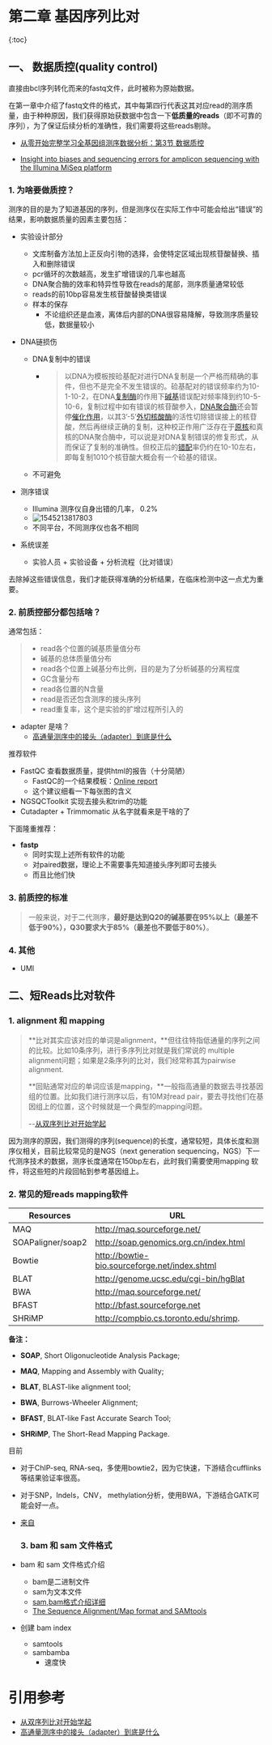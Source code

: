 # 第二章 基因序列比对

{:toc}



## 一、 数据质控(quality control)

直接由bcl序列转化而来的fastq文件，此时被称为原始数据。

在第一章中介绍了fastq文件的格式，其中每第四行代表这其对应read的测序质量，由于种种原因，我们获得原始获数据中包含一下**低质量的reads**（即不可靠的序列），为了保证后续分析的准确性，我们需要将这些reads剔除。

- [从零开始完整学习全基因组测序数据分析：第3节 数据质控](https://zhuanlan.zhihu.com/p/28802083)

- [Insight into biases and sequencing errors for amplicon sequencing with the Illumina MiSeq platform](https://www.ncbi.nlm.nih.gov/pubmed/25586220)

### 1. 为啥要做质控？

测序的目的是为了知道基因的序列，但是测序仪在实际工作中可能会给出“错误”的结果，影响数据质量的因素主要包括：

- 实验设计部分

  - 文库制备方法加上正反向引物的选择，会使特定区域出现核苷酸替换、插入和删除错误
  - pcr循环的次数越高，发生扩增错误的几率也越高
  - DNA聚合酶的效率和特异性导致在reads的尾部，测序质量通常较低
  - reads的前10bp容易发生核苷酸替换类错误
  - 样本的保存
    - 不论组织还是血液，离体后内部的DNA很容易降解，导致测序质量较低，数据量较小

- DNA链损伤

  - DNA复制中的错误

    - > 以DNA为模板按硷基配对进行DNA复制是一个严格而精确的事件，但也不是完全不发生错误的。硷基配对的错误频率约为10-1-10-2，在DNA[复制酶](https://baike.baidu.com/item/%E5%A4%8D%E5%88%B6%E9%85%B6)的作用下[碱基](https://baike.baidu.com/item/%E7%A2%B1%E5%9F%BA)错误配对频率降到约10-5-10-6，复制过程中如有错误的核苷酸参入，[DNA聚合酶](https://baike.baidu.com/item/DNA%E8%81%9A%E5%90%88%E9%85%B6)还会暂停[催化作用](https://baike.baidu.com/item/%E5%82%AC%E5%8C%96%E4%BD%9C%E7%94%A8)，以其3’-5’[外切核酸酶](https://baike.baidu.com/item/%E5%A4%96%E5%88%87%E6%A0%B8%E9%85%B8%E9%85%B6)的活性切除错误接上的核苷酸，然后再继续正确的复制，这种校正作用广泛存在于[原核](https://baike.baidu.com/item/%E5%8E%9F%E6%A0%B8)和真核的DNA聚合酶中，可以说是对DNA复制错误的修复形式，从而保证了复制的准确性。但校正后的[错配](https://baike.baidu.com/item/%E9%94%99%E9%85%8D)率仍约在10-10左右，即每复制1010个核苷酸大概会有一个硷基的错误。

  - 不可避免

- 测序错误

  -  Illumina 测序仪自身出错的几率， 0.2%
  -  ![1545213817803](C:\github\handbook-cancer\chapter2\error_rate.png)
  -  不同平台，不同测序仪也各不相同

- 系统误差

  - 实验人员 + 实验设备 + 分析流程（比对错误）

去除掉这些错误信息，我们才能获得准确的分析结果，在临床检测中这一点尤为重要。

### 2. 前质控部分都包括啥？

通常包括：

>- read各个位置的碱基质量值分布
>- 碱基的总体质量值分布
>- read各个位置上碱基分布比例，目的是为了分析碱基的分离程度
>- GC含量分布
>- read各位置的N含量
>- read是否还包含测序的接头序列
>- read重复率，这个是实验的扩增过程所引入的

- adapter 是啥？
  - [高通量测序中的接头（adapter）到底是什么](https://www.jianshu.com/p/3164dca8bd61)

推荐软件

- FastQC 查看数据质量，提供html的报告（十分简陋）
  - FastQC的一个结果模板：[Online report](http://www.bioinformatics.babraham.ac.uk/projects/fastqc/Help/3%20Analysis%20Modules/)
  - 这个建议细看一下每张图的含义
- NGSQCToolkit 实现去接头和trim的功能
- Cutadapter  + Trimmomatic 从名字就看来是干啥的了

下面隆重推荐：

- **fastp** 
  - 同时实现上述所有软件的功能
  - 对paired数据，理论上不需要事先知道接头序列即可去接头
  - 而且比他们快

### 3. 前质控的标准

> 一般来说，对于二代测序，**最好是达到Q20的碱基要在95%以上（最差不低于90%），Q30要求大于85%（最差也不要低于80%）**。

### 4. 其他

- UMI

## 二、短Reads比对软件

### 	1. alignment 和 mapping

> **比对其实应该对应的单词是alignment，**但往往特指低通量的序列之间的比较。比如10条序列，进行多序列比对就是我们常说的 multiple alignment问题；如果是2条序列的比对，我们经常称其为pairwise alignment.
>
> **回贴通常对应的单词应该是mapping，**一般指高通量的数据去寻找基因组的位置。比如我们进行测序以后，有10M对read pair，要去寻找他们在基因组上的位置，这个时候就是一个典型的mapping问题。
>
> --[从双序列比对开始学起](https://zhuanlan.zhihu.com/p/35123295)

因为测序的原因，我们测得的序列(sequence)的长度，通常较短，具体长度和测序仪相关，目前比较常见的是NGS（next generation sequencing，NGS）下一代测序技术的数据，测序长度通常在150bp左右，此时我们需要使用mapping 软件，将这些短的片段回帖到参考基因组上。

### 	2. 常见的短reads mapping软件

| **Resources**     | **URL**                                         |
| ----------------- | ----------------------------------------------- |
| MAQ               | http://maq.sourceforge.net/                     |
| SOAPaligner/soap2 | <http://soap.genomics.org.cn/index.html>        |
| Bowtie            | <http://bowtie-bio.sourceforge.net/index.shtml> |
| BLAT              | <http://genome.ucsc.edu/cgi-bin/hgBlat>         |
| BWA               | http://maq.sourceforge.net/                     |
| BFAST             | http://bfast.sourceforge.net                    |
| SHRiMP            | http://compbio.cs.toronto.edu/shrimp.           |

**备注：**

- **SOAP**, Short Oligonucleotide Analysis Package;

- **MAQ**, Mapping and Assembly with Quality;

- **BLAT**, BLAST-like alignment tool;

- **BWA**, Burrows-Wheeler Alignment;

- **BFAST**, BLAT-like Fast Accurate Search Tool;

- **SHRiMP**, The Short-Read Mapping Package.

目前

- 对于ChIP-seq, RNA-seq，多使用bowtie2，因为它快速，下游结合cufflinks等结果验证率很高。

- 对于SNP，Indels，CNV， methylation分析，使用BWA，下游结合GATK可能会好一点。

- [来自](https://www.plob.org/article/7181.html)

  ### 3. bam 和 sam 文件格式

- bam 和 sam 文件格式介绍

  - bam是二进制文件
  - sam为文本文件
  - [sam,bam格式介绍详细](http://boyun.sh.cn/bio/wp-content/uploads/2012/07/SAM1.pdf)
  - [The Sequence Alignment/Map format and SAMtools](https://www.ncbi.nlm.nih.gov/pmc/articles/PMC2723002/)

- 创建 bam index
  - samtools
  - sambamba
    - 速度快

# 引用参考



- [从双序列比对开始学起](https://zhuanlan.zhihu.com/p/35123295)
- [高通量测序中的接头（adapter）到底是什么](https://www.jianshu.com/p/3164dca8bd61)